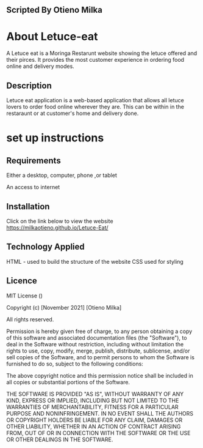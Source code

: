 ## Scripted By Otieno Milka

# About Letuce-eat
A Letuce eat is a Moringa Restarunt website showing the letuce offered and their pirces. It provides the most customer experience in ordering food online and delivery modes.

## Description
 Letuce eat application is a web-based application that allows all letuce lovers to order food online wherever they are. This can be within in the restaraunt or at customer's home and delivery done.

# set up instructions
## Requirements
Either a desktop, computer, phone ,or tablet

An access to internet

## Installation
Click on the link below to view the website  https://milkaotieno.github.io/Letuce-Eat/

## Technology Applied
HTML - used to build the structure of the website
CSS used for styling

## Licence 
MIT License ()

Copyright (c) [November 2021] [Otieno Milka]

All rights reserved.

Permission is hereby given free of charge, to any person obtaining a copy of this software and associated documentation files (the "Software"), to deal in the Software without restriction, including without limitation the rights to use, copy, modify, merge, publish, distribute, sublicense, and/or sell copies of the Software, and to permit persons to whom the Software is furnished to do so, subject to the following conditions:

The above copyright notice and this permission notice shall be included in all copies or substantial portions of the Software.

THE SOFTWARE IS PROVIDED "AS IS", WITHOUT WARRANTY OF ANY KIND, EXPRESS OR IMPLIED, INCLUDING BUT NOT LIMITED TO THE WARRANTIES OF MERCHANTABILITY, FITNESS FOR A PARTICULAR PURPOSE AND NONINFRINGEMENT. IN NO EVENT SHALL THE AUTHORS OR COPYRIGHT HOLDERS BE LIABLE FOR ANY CLAIM, DAMAGES OR OTHER LIABILITY, WHETHER IN AN ACTION OF CONTRACT ARISING FROM, OUT OF OR IN CONNECTION WITH THE SOFTWARE OR THE USE OR OTHER DEALINGS IN THE SOFTWARE.